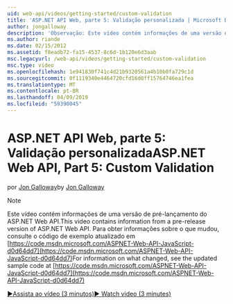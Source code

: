 ```yaml
---
uid: web-api/videos/getting-started/custom-validation
title: 'ASP.NET API Web, parte 5: Validação personalizada | Microsoft Docs'
author: jongalloway
description: 'Observação: Este vídeo contém informações de uma versão de pré-lançamento do ASP.NET Web API'
ms.author: riande
ms.date: 02/15/2012
ms.assetid: f8eadb72-fa15-4537-8c6d-1b120e6d3aab
msc.legacyurl: /web-api/videos/getting-started/custom-validation
msc.type: video
ms.openlocfilehash: 1e941830f741c4d21b9320561a4b10b0fa729c1d
ms.sourcegitcommit: 0f1119340e4464720cfd16d0ff15764746ea1fea
ms.translationtype: MT
ms.contentlocale: pt-BR
ms.lasthandoff: 04/09/2019
ms.locfileid: "59390045"
---
```

# <a name="aspnet-web-api-part-5-custom-validation"></a><span data-ttu-id="80e54-103">ASP.NET API Web, parte 5: Validação personalizada</span><span class="sxs-lookup"><span data-stu-id="80e54-103">ASP.NET Web API, Part 5: Custom Validation</span></span>

<span data-ttu-id="80e54-104">por [Jon Galloway](https://github.com/jongalloway)</span><span class="sxs-lookup"><span data-stu-id="80e54-104">by [Jon Galloway](https://github.com/jongalloway)</span></span>

> [!NOTE]
> <span data-ttu-id="80e54-105">Este vídeo contém informações de uma versão de pré-lançamento do ASP.NET Web API.</span><span class="sxs-lookup"><span data-stu-id="80e54-105">This video contains information from a pre-release version of ASP.NET Web API.</span></span> <span data-ttu-id="80e54-106">Para obter informações sobre o que mudou, consulte o código de exemplo atualizado em [https://code.msdn.microsoft.com/ASPNET-Web-API-JavaScript-d0d64dd7](https://code.msdn.microsoft.com/ASPNET-Web-API-JavaScript-d0d64dd7)</span><span class="sxs-lookup"><span data-stu-id="80e54-106">For information on what changed, see the updated sample code at [https://code.msdn.microsoft.com/ASPNET-Web-API-JavaScript-d0d64dd7](https://code.msdn.microsoft.com/ASPNET-Web-API-JavaScript-d0d64dd7)</span></span>

[<span data-ttu-id="80e54-107">&#9654;Assista ao vídeo (3 minutos)</span><span class="sxs-lookup"><span data-stu-id="80e54-107">&#9654; Watch video (3 minutes)</span></span>](https://channel9.msdn.com/Blogs/ASP-NET-Site-Videos/custom-validation)
